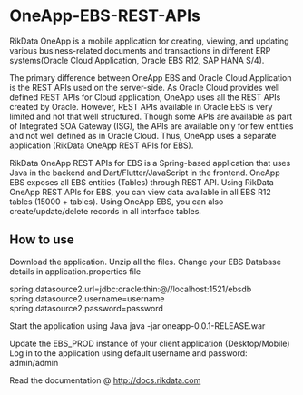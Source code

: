 # OneApp-EBS-REST-APIs
RikData OneApp is a mobile application for creating, viewing, and updating various business-related documents and transactions in different ERP systems(Oracle Cloud Application, Oracle EBS R12, SAP HANA S/4). 

The primary difference between OneApp EBS and Oracle Cloud Application is the REST APIs used on the server-side. As Oracle Cloud provides well defined REST APIs for Cloud application, OneApp uses all the REST APIs created by Oracle. However, REST APIs available in Oracle EBS is very limited and not that well structured. Though some APIs are available as part of Integrated SOA Gateway (ISG), the APIs are available only for few entities and not well defined as in Oracle Cloud. Thus, OneApp uses a separate application (RikData OneApp REST APIs for EBS).

RikData OneApp REST APIs for EBS is a Spring-based application that uses Java in the backend and Dart/Flutter/JavaScript in the frontend. OneApp EBS exposes all EBS entities (Tables) through REST API. Using RikData OneApp REST APIs for EBS, you can view data available in all EBS R12 tables (15000 + tables). Using OneApp EBS, you can also create/update/delete records in all interface tables.


## How to use
Download the application. 
Unzip all the files.
Change your EBS Database details in application.properties file

spring.datasource2.url=jdbc:oracle:thin:@//localhost:1521/ebsdb
spring.datasource2.username=username
spring.datasource2.password=password

Start the application using Java
java -jar oneapp-0.0.1-RELEASE.war

Update the EBS_PROD instance of your client application (Desktop/Mobile)
Log in to the application using default username and password: admin/admin

Read the documentation @ http://docs.rikdata.com

